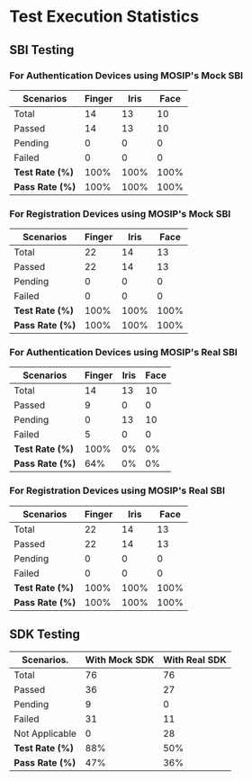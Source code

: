 # Test Execution Statistics

## SBI Testing

### For Authentication Devices using MOSIP's Mock SBI

|**Scenarios**| **Finger** | **Iris** | **Face** |
|-------------|------------|----------|----------|
| Total       | 14         | 13       | 10       |
| Passed      | 14         | 13       | 10       |
| Pending     | 0          | 0        | 0        |
| Failed      | 0          | 0        | 0        |
| **Test Rate (%)** | 100% | 100% | 100% |
| **Pass Rate (%)** | 100% | 100% | 100% |

### For Registration Devices using MOSIP's Mock SBI

|**Scenarios**| **Finger** | **Iris** | **Face** |
|-------------|------------|----------|----------|
| Total       | 22         | 14       | 13       |
| Passed      | 22         | 14       | 13       |
| Pending     | 0          | 0        | 0        |
| Failed      | 0          | 0        | 0        |
| **Test Rate (%)** | 100% | 100% | 100% |
| **Pass Rate (%)** | 100% | 100% | 100% |

### For Authentication Devices using MOSIP's Real SBI

|**Scenarios**| **Finger** | **Iris** | **Face** |
|-------------|------------|----------|----------|
| Total       | 14         | 13       | 10       |
| Passed      | 9          | 0        | 0        |
| Pending     | 0          | 13       | 10       |
| Failed      | 5          | 0        | 0        |
| **Test Rate (%)** | 100% | 0% | 0% |
| **Pass Rate (%)** | 64%  | 0% | 0% |

### For Registration Devices using MOSIP's Real SBI

|**Scenarios**| **Finger** | **Iris** | **Face** |
|-------------|------------|----------|----------|
| Total       | 22         | 14       | 13       |
| Passed      | 22         | 14       | 13       |
| Pending     | 0          | 0        | 0        |
| Failed      | 0          | 0        | 0        |
| **Test Rate (%)** | 100% | 100% | 100% |
| **Pass Rate (%)** | 100% | 100% | 100% |

## SDK Testing

|**Scenarios**.  | **With Mock SDK** | **With Real SDK** |
|----------------|-------------------|-------------------|
| Total          | 76                | 76                |
| Passed         | 36                | 27                |
| Pending        | 9                 | 0                 |
| Failed         | 31                | 11                |
| Not Applicable | 0                 | 28                |
| **Test Rate (%)** | 88% | 50% |
| **Pass Rate (%)** | 47% | 36% |
